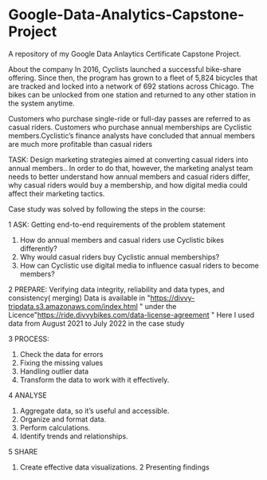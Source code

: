 # Google-Data-Analytics-Capstone-Project
A repository of my Google Data Anlaytics Certificate Capstone Project.

About the company
In 2016, Cyclists launched a successful bike-share offering. Since then, the program has grown to a fleet of 5,824 bicycles that
are tracked and locked into a network of 692 stations across Chicago. The bikes can be unlocked from one station and
returned to any other station in the system anytime.

Customers who purchase single-ride or full-day passes are referred to as casual riders. Customers
who purchase annual memberships are Cyclistic members.Cyclistic’s finance analysts have concluded that annual members are much more profitable than casual riders

TASK:
Design marketing strategies aimed at converting casual riders into annual members.. In order to
do that, however, the marketing analyst team needs to better understand how annual members and casual riders differ, why
casual riders would buy a membership, and how digital media could affect their marketing tactics.

Case study was solved by following the steps in the course:

1 ASK: Getting end-to-end requirements of the problem statement
1. How do annual members and casual riders use Cyclistic bikes differently?
2. Why would casual riders buy Cyclistic annual memberships?
3. How can Cyclistic use digital media to influence casual riders to become members?

2 PREPARE: Verifying data integrity, reliability and data types, and consistency( merging)
  Data is available in "https://divvy-tripdata.s3.amazonaws.com/index.html " under the Licence"https://ride.divvybikes.com/data-license-agreement "
  Here I used data from August 2021 to July 2022 in the case study

3 PROCESS:
1. Check the data for errors
2. Fixing the missing values
3. Handling outlier data
4. Transform the data to work with it effectively.

4 ANALYSE
1. Aggregate data, so it’s useful and accessible.
2. Organize and format data.
3. Perform calculations.
4. Identify trends and relationships.

5 SHARE
1. Create effective data visualizations.
2 Presenting findings
